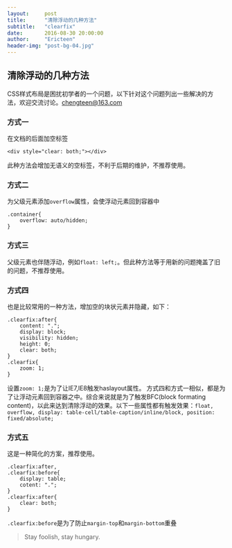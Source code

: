 ```yaml
---
layout:     post
title:      "清除浮动的几种方法"
subtitle:   "clearfix"
date:       2016-08-30 20:00:00
author:     "Ericteen"
header-img: "post-bg-04.jpg"
---
```


## 清除浮动的几种方法

CSS样式布局是困扰初学者的一个问题，以下针对这个问题列出一些解决的方法，欢迎交流讨论。chengteen@163.com

### 方式一

在文档的后面加空标签

```
<div style="clear: both;"></div>
```

此种方法会增加无语义的空标签，不利于后期的维护，不推荐使用。

### 方式二

为父级元素添加`overflow`属性，会使浮动元素回到容器中

```
.container{
	overflow: auto/hidden;
}
```

### 方式三

父级元素也伴随浮动，例如`float: left;`。但此种方法等于用新的问题掩盖了旧的问题，不推荐使用。

### 方式四

也是比较常用的一种方法，增加空的块状元素并隐藏，如下：
```
.clearfix:after{
	content: ".";
	display: block;
	visibility: hidden;
	height: 0;
	clear: both;
}
.clearfix{
	zoom: 1;
}
```

设置`zoom: 1;`是为了让IE7,IE8触发haslayout属性。
方式四和方式一相似，都是为了让浮动元素回到容器之中。综合来说就是为了触发BFC(block formating content)，以此来达到清除浮动的效果。以下一些属性都有触发效果：`float, overflow, display: table-cell/table-caption/inline/block, position: fixed/absolute;`

### 方式五

这是一种简化的方案，推荐使用。

```
.clearfix:after,
.clearfix:before{
	display: table;
	cotent: ".";
}
.clearfix:after{
	clear: both;
}
```

`.clearfix:before`是为了防止`margin-top`和`margin-bottom`重叠

>Stay foolish, stay hungary.